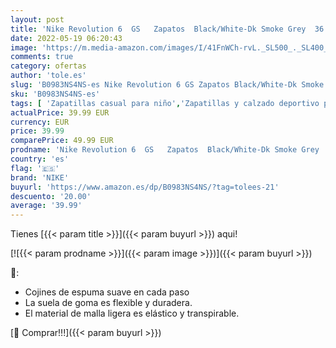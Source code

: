 ```yaml
---
layout: post
title: 'Nike Revolution 6  GS   Zapatos  Black/White-Dk Smoke Grey  36 EU'
date: 2022-05-19 06:20:43
image: 'https://m.media-amazon.com/images/I/41FnWCh-rvL._SL500_._SL400_.jpg'
comments: true
category: ofertas
author: 'tole.es'
slug: 'B0983NS4NS-es Nike Revolution 6 GS Zapatos Black/White-Dk Smoke Grey 36 EU'
sku: 'B0983NS4NS-es'
tags: [ 'Zapatillas casual para niño','Zapatillas y calzado deportivo para Niño','Zapatos','Zapatos - Niños','Zapatos y complementos','nike','zapatos','🇪🇸', ]
actualPrice: 39.99 EUR
currency: EUR
price: 39.99
comparePrice: 49.99 EUR
prodname: 'Nike Revolution 6  GS   Zapatos  Black/White-Dk Smoke Grey  36 EU'
country: 'es'
flag: '🇪🇸'
brand: 'NIKE'
buyurl: 'https://www.amazon.es/dp/B0983NS4NS/?tag=tolees-21'
descuento: '20.00'
average: '39.99'
---
```


Tienes [{{< param title >}}]({{< param buyurl >}}) aqui!

[![{{< param prodname >}}]({{< param image >}})]({{< param buyurl >}})

🔎:

- Cojines de espuma suave en cada paso
- La suela de goma es flexible y duradera.
- El material de malla ligera es elástico y transpirable.

[🛒 Comprar!!!]({{< param buyurl >}})
